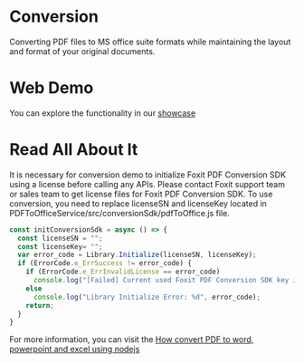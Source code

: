 # Conversion
Converting PDF files to MS office suite formats while maintaining the layout and format of your original documents.

# Web Demo
You can explore the functionality in our [showcase](https://webviewer-examples.com/#/conversion)

# Read All About It
It is necessary for conversion demo to initialize Foxit PDF Conversion SDK using a license before calling any APIs. Please contact Foxit support team or sales team to get license files for Foxit PDF Conversion SDK. To use conversion, you need to replace licenseSN and licenseKey located in PDFToOfficeService/src/conversionSdk/pdfToOffice.js file.

```js
const initConversionSdk = async () => {
  const licenseSN = "";
  const licenseKey= "";
  var error_code = Library.Initialize(licenseSN, licenseKey);
  if (ErrorCode.e_ErrSuccess != error_code) {
    if (ErrorCode.e_ErrInvalidLicense == error_code)
      console.log("[Failed] Current used Foxit PDF Conversion SDK key information is invalid.");
    else
      console.log("Library Initialize Error: %d", error_code);
    return;
  }
}
```
For more information, you can visit the 
[How convert PDF to word, powerpoint and excel using nodejs](https://developers.foxit.com/developer-hub/document/convert-pdf-word-powerpoint-excel-using-node-js)

